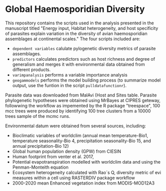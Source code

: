 # Global Haemosporidian Diversity
This repository contains the scripts used in the analysis presented in the manuscript titled "Energy input, Habitat heterogeneity, and host specificity of parasites explain variation in the diversity of avian haemosporidian assemblages at continental scales."
The four scripts included are:
- `dependent variables` calulate pylogenetic diversity metrics of parasite assemblages.
- `predictors` calculates predictors such as host richness and degree of generalism and merges it with environmental data obtained from different products.
- `varimpanalysis` performs a variable importance analysis
- `geogammodels` performs the model building process (to summarize model output, use the funtion in the script `pulldatafunctionr`).

Parasite data was downloaded from MalAvi (Host and Sites table.
Parasite phylogenetic hypotheses were obtained using MrBayes at CIPRES geteway, followwing the workflow as impemented by the R package "treespace", 100 mcc trees were produced by identifying 100 tree clusters from a 10000 trees sample of the mcmc runs. 

Environmental datum were obtained from several sources, including:
- Bioclimatic variables of worldclim (annual mean temperature-Bio1, temperature seasonality-Bio 4, precipitation seasonality-Bio 15, and annual precipitation-Bio 12)
- Global human population density (GPW) from CIESIN
- Human footprint from venter et al. 2017, 
- Potential evapotranspiration modelled with worldclim data and using the Penman-Monteith equation
- Ecosystem heterogeneity calculated with Rao´s Q, diversity metric of evi measures within a cell using RASTERDIV package workflow
- 2000-2020 mean Enhanced vegetation index from MODIS-MOD12A3
